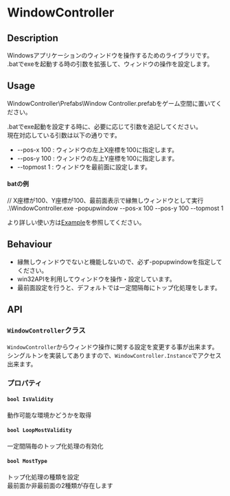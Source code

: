 WindowController
===


## Description
Windowsアプリケーションのウィンドウを操作するためのライブラリです。  
.batでexeを起動する時の引数を拡張して、ウィンドウの操作を設定します。

## Usage
WindowController\\Prefabs\\Window Controller.prefabをゲーム空間に置いてください。

.batでexe起動を設定する時に、必要に応じて引数を追記してください。  
現在対応している引数は以下の通りです。
- --pos-x 100 : ウィンドウの左上X座標を100に指定します。
- --pos-y 100 : ウィンドウの左上Y座標を100に指定します。
- --topmost 1 : ウィンドウを最前面に設定します。

#### batの例
// X座標が100、Y座標が100、最前面表示で縁無しウィンドウとして実行  
.\\WindowController.exe -popupwindow --pos-x 100 --pos-y 100 --topmost 1

より詳しい使い方は[Example](Assets/WindowController/Example/)を参照してください。

## Behaviour
- 縁無しウィンドウでないと機能しないので、必ず-popupwindowを指定してください。
- win32APIを利用してウィンドウを操作・設定しています。
- 最前面設定を行うと、デフォルトでは一定間隔毎にトップ化処理をします。

## API
### `WindowController`クラス
`WindowController`からウィンドウ操作に関する設定を変更する事が出来ます。  
シングルトンを実装してありますので、`WindowController.Instance`でアクセス出来ます。

### プロパティ
#### `bool IsValidity`
動作可能な環境かどうかを取得

#### `bool LoopMostValidity`
一定間隔毎のトップ化処理の有効化

#### `bool MostType`
トップ化処理の種類を設定  
最前面か非最前面の2種類が存在します
